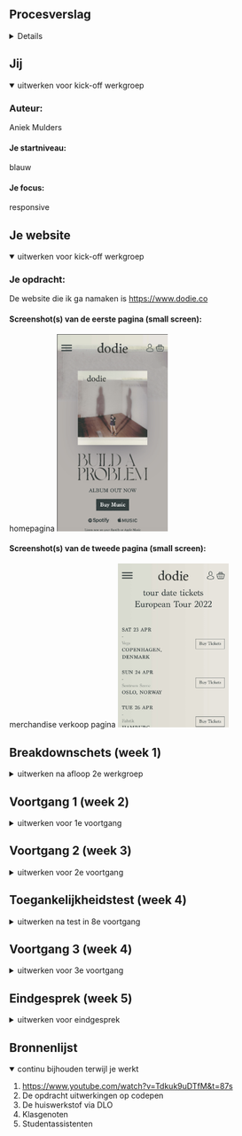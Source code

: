 ## Procesverslag
<details>
Markdown is een simpele manier om HTML te schrijven.  
Markdown cheat cheet: [Hulp bij het schrijven van Markdown](https://github.com/adam-p/markdown-here/wiki/Markdown-Cheatsheet).

Nb. De standaardstructuur en de spartaanse opmaak van de README.md zijn helemaal prima. Het gaat om de inhoud van je procesverslag. Besteedt de tijd voor pracht en praal aan je website.

Nb. Door *open* toe te voegen aan een *details* element kun je deze standaard open zetten. Fijn om dat steeds voor de relevante stuk(ken) te doen.
</details>




## Jij

<details open>
<summary>uitwerken voor kick-off werkgroep</summary>

### Auteur:
Aniek Mulders

#### Je startniveau:
blauw

#### Je focus:
responsive
 
</details>





## Je website

<details open>
<summary>uitwerken voor kick-off werkgroep</summary>

### Je opdracht:
De website die ik ga namaken is https://www.dodie.co

#### Screenshot(s) van de eerste pagina (small screen): 
homepagina 
<img src="images/dodieHomeM.png" width="200px" alt="homepagina dodie.co">

#### Screenshot(s) van de tweede pagina (small screen):
merchandise verkoop pagina 
<img src="images/toursc.jpeg" width="200px" alt="EU tour pagina dodie.co">
 
</details>





## Breakdownschets (week 1)

<details>
<summary>uitwerken na afloop 2e werkgroep</summary>

### de hele pagina:
 Hieronder de breakdownschets van de homepagina. De breakdownschetsen van de andere pagina's moet ik nog verder afmaken.
<img src="images/breakdownHome.png" width="150px" alt="breakdown van de hele pagina">

### dynamisch deel (bijv menu): 
<img src="images/dummy-plaatje.jpg" width="375px" alt="breakdown van een dynamisch deel">

### wellicht nog een dynamisch deel (bijv filter): 
<img src="images/dummy-plaatje.jpg" width="375px" alt="breakdown van nog een dynamisch deel">

</details>





## Voortgang 1 (week 2)

<details>
<summary>uitwerken voor 1e voortgang</summary>

### Stand van zaken
Ik ben redelijk ver met de website op een klein scherm, bijna alle elementen staan op de juiste positie. Op dit moment moet ik nog verder met het stylen van de typografie en de kleuren. De volgende stap wordt kijken of ik de site responsive kan maken. 
<img src="images/voortgangLanding.png" width="150px" alt="voortgang landing scherm">
<img src="images/voortgangMerch.png" width="150px" alt="voorgang merch lijst">


### Agenda voor meeting
samen met je groepje opstellen

| Aniek      | Yen          | Salentino    | student 4        |
| ---            | ---                | ---          | ---              |
| Kun je van een details element een hamburger menu maken| Is nog niet begonnen, hoe ga ik dit aanpakken             | Meer informatie over breakpoints    | en dan ik dat    |
| Hoe krijg je van een kolom 2 kolommen | dit als er tijd is | nog een punt | dit wil ik zeker |
| ...            | ...                | ...          | ...              |


### Verslag van meeting
hier na afloop snel de uitkomsten van de meeting vastleggen
Op mijn vragen:
- Het details element is erg slim bedacht, maar werkt niet als je de website responsive wil maken. Als je de website responsive wil maken kun je beter Javascript gebruiken.
- Voor het veranderen naar meerdere kolommen moeten "Media Queries" gebruikt worden in de CSS.

</details>





## Voortgang 2 (week 3)

<details>
<summary>uitwerken voor 2e voortgang</summary>

### Stand van zaken
Deze week heb ik niet heel veel lastige dingen aangepast in de CSS en ben ik vooral bezig geweest met het opzetten van de tweede pagina.


### Agenda voor meeting
samen met je groepje opstellen

| Aniek      | Yen          | Salentino    | Omar        |
| ---            | ---                | ---          | ---              |
| Welke elementen kan ik het beste gebruiken voor de tweede pagina?  | en dit             | Nog niet verder gegaan, niets te bespreken   | en dan ik dat    |
| Mag je een iframe gebruiken? | dit als er tijd is | nog een punt | dit wil ik zeker |
| ...            | ...                | ...          | ...              |


### Verslag van meeting
hier na afloop snel de uitkomsten van de meeting vastleggen

- Dit maakt alleen uit als een screenreader gebruikt wordt en is vooral persoonlijke keuze.
- Ja dit mag.

</details>





## Toegankelijkheidstest (week 4)

<details>
<summary>uitwerken na test in 8e voortgang</summary>

### Bevindingen
Lijst met je bevindingen die in de test naar voren kwamen:
 
 Tijdens de les hebben wij getest hoe toegankelijk de website is. Tijdens deze les heb ik vooral getest met de verschillende brillen. Ook hebben wij een screenreader getest.

#### Screenreader
 Ten eerste vond ik een screenreader gebruiken erg irritant. Als je iets met je muis beweegt herhaalt de screenreader steeds waar je muis op staat. Ook is het irritant dat de screenreader alle semantische elementen opnoemt, tenzij je dit uitzet in instellingen. Ook sloeg de screenreader het icoontje van het hamburger menu over
 
 Het hamburger menu moet in plaats van in een div in een button geplaatst worden. Verder kan er niet veel veranderd worden aan wat de screenreader wel en niet voorleest, tenzij iemand dit selecteerd in de instellingen.


#### Peripheral field loss
Met deze bril bleek het dat de teksten in een kleine fontsize en licht grijze kleur erg slecht leesbaar zijn. Ook waren de elementen die dicht op de randen van het scherm staan erg lastig te vinden. 

Deze fouten zijn makkelijk op te lossen door de kleur van de tekst aan te passen.


#### Blur / Glare 
Met deze bril waren eigenlijk alle elementen op de site erg onduidelijk. Ook was het heel lastig om te zien waar op de site je bevond. Wanneer je de tab toets gebruikte kon je wel redelijk zien wat er geselecteerd was, maar het was niet leesbaar wat er stond.

Om dit probleem op te lossen zou je ervoor moeten zorgen dat de site goed werkt met een screenreader, of je zou de tekst veel groter moeten maken.


#### Hemifield loss
Toen ik deze bril op had kon ik alle elementen op de site wel goed zien, wel moest je je hoofd meer draaien om de content te zien die dichter op de randen stond.

Hiervoor was niet echt een oplossing nodig.
 
 
#### Low contrast
Met de low contrast bril had ik dezelfde bevindingen als bij de peripheral field loss bril. Het werd erg lastig om de kleine grijze tekst te lezen en bij de tour pagina werd het bijna onmogelijk om te de zaalnamen te kunnen zien.

Naast het aanpassen van de kleur blijkt bij deze bril het ook een goed idee om de fontsize wat groter te maken.

</details>





## Voortgang 3 (week 4)

<details>
<summary>uitwerken voor 3e voortgang</summary>

### Stand van zaken
Voor deze les ben ik bezig geweest met media queries. Op veel plekken ging het goed, maar bij de bovenste section werd de media querie genegeerd doordat ik het element fout had aangesproken.


### Agenda voor meeting
samen met je groepje opstellen

| aniek      | yen          | salentino    | student 4        |
| ---            | ---                | ---          | ---              |
| Hoe zorg ik dat het bovenste deel van de site naar 2 kolommen gaat ipv 1.  | <- ook             | en ik dit    | en dan ik dat    |
| ... | dit als er tijd is | Hoe krijg ik het hamburger menu rechts? | dit wil ik zeker |
| ...            | ...                | ...          | ...              |


### Verslag van meeting
hier na afloop snel de uitkomsten van de meeting vastleggen

- De code klopte, maar het aanspreken ging fout. Dit moest aangepast worden naar "section.top".


</details>





## Eindgesprek (week 5)

<details>
<summary>uitwerken voor eindgesprek</summary>

### Stand van zaken
In mijn code heb ik veel gebruik gemaakt van unordered lists, bij de styling heb ik geprobeerd om deze semantisch aan te spreken, maar toen raakte ik steeds in de wat met welk stukje voor welke lijst was. Dit heb ik uiteindelijk dus aangepast en elke section een class te geven waardoor het voor mij een stuk overzichtelijker werd. Ook heb ik een aantal keer gehad dat de CSS niet deed wat ik wilde, maar met de hulp van klasgenoten en door de inspector tool te gebruiken waren deze problemen makkelijk op te lossen.
 
 Uiteindelijk heb ik ook besloten om de header van kleur te laten veranderen als hij naar beneden scrollt. Hiervoor had ik hulp gevraagd van de studentassistenten en die zeiden dat dit een behoorlijk complex iets was om te doen. Uiteindelijk is het mij redelijk gelukt. De elementen staan niet precies hou ik het zou willen maar de kleur veranderd wel en daar ben ik blij mee.
 
 Mede door de nodige frustraties heb ik uiteindelijk toch een responsive site weten te maken waar ik behoorlijk blij mee ben.

### Screenshot(s)

<img src="images/sc/homeB.png" width="200px" alt="homepagina groot scherm">
<img src="images/sc/homeS.png" width="100px" alt="homepagina klein scherm">
 <img src="images/sc/merchB.png" width="200px" alt="merch pagina groot scherm">
 <img src="images/sc/merchS.png" width="100px" alt="merch pagina klein scherm">
 <img src="images/sc/videoB.png" width="200px" alt="video pagina klein scherm">
 <img src="images/sc/tourB.png" width="200px" alt="tour pagina groot scherm">
 <img src="images/sc/tourS.png" width="100px" alt="tour pagina klein scherm">
 <img src="images/sc/menuS.png" width="100px" alt="menu klein scherm">

</details>





## Bronnenlijst

<details open>
<summary>continu bijhouden terwijl je werkt</summary>


1. https://www.youtube.com/watch?v=Tdkuk9uDTfM&t=87s
2. De opdracht uitwerkingen op codepen
3. De huiswerkstof via DLO
4. Klasgenoten
5. Studentassistenten

</details>
